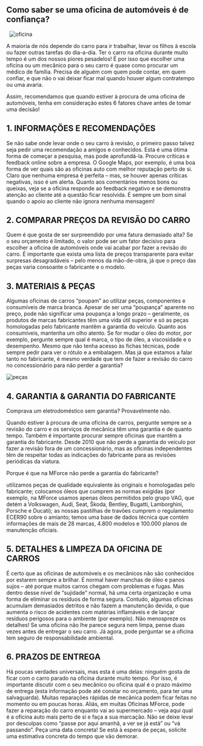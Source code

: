 ## Como saber se uma oficina de automóveis é de confiança?
&nbsp;
![oficina](https://www.oficinasmforce.pt/uploads/subcanais2/inspecao_destaque.jpg)

A maioria de nós depende do carro para ir trabalhar, levar os filhos à escola ou fazer outras tarefas do dia-a-dia. Ter o carro na oficina durante muito tempo é um dos nossos piores pesadelos! É por isso que escolher uma oficina ou um mecânico para o seu carro é quase como procurar um médico de família. Precisa de alguém com quem pode contar, em quem confiar, e que não o vai deixar ficar mal quando houver algum contratempo ou uma avaria. 

Assim, recomendamos que quando estiver à procura de uma oficina de automóveis, tenha em consideração estes 6 fatores chave antes de tomar uma decisão! 

## 1. INFORMAÇÕES E RECOMENDAÇÕES
Se não sabe onde levar onde o seu carro à revisão, o primeiro passo talvez seja pedir uma recomendação a amigos e conhecidos. Esta é uma ótima forma de começar a pesquisa, mas pode aprofundá-la. Procure críticas e feedback online sobre a empresa. O Google Maps, por exemplo, é uma boa forma de ver quais são as oficinas auto com melhor reputação perto de si. Claro que nenhuma empresa é perfeita – mas, se houver apenas críticas negativas, isso é um alerta. Quanto aos comentários menos bons ou queixas, veja se a oficina responde ao feedback negativo e se demonstra atenção ao cliente até a questão ficar resolvida. É sempre um bom sinal quando o apoio ao cliente não ignora nenhuma mensagem! 

## 2. COMPARAR PREÇOS DA REVISÃO DO CARRO
Quem é que gosta de ser surpreendido por uma fatura demasiado alta? Se o seu orçamento é limitado, o valor pode ser um fator decisivo para escolher a oficina de automóveis onde vai acabar por fazer a revisão do carro. É importante que exista uma lista de preços transparente para evitar surpresas desagradáveis – pelo menos da mão-de-obra, já que o preço das peças varia consoante o fabricante e o modelo. 

## 3. MATERIAIS & PEÇAS
Algumas oficinas de carros “poupam” ao utilizar peças, componentes e consumíveis de marca branca. Apesar de ser uma “poupança” aparente no preço, pode não significar uma poupança a longo prazo – geralmente, os produtos de marcas fabricantes têm uma vida útil superior e só as peças homologadas pelo fabricante mantêm a garantia do veículo. Quanto aos consumíveis, mantenha um olho atento. Se for mudar o óleo do motor, por exemplo, pergunte sempre qual é marca, o tipo de óleo, a viscosidade e o desempenho. Mesmo que não tenha acesso às fichas técnicas, pode sempre pedir para ver o rótulo e a embalagem. Mas já que estamos a falar tanto no fabricante, é mesmo verdade que tem de fazer a revisão do carro no concessionário para não perder a garantia?

![peças](https://www.oficinasmforce.pt/uploads/subcanais2_conteudos/dfgfdg.jpg)

## 4. GARANTIA & GARANTIA DO FABRICANTE
Comprava um eletrodoméstico sem garantia? Provavelmente não.

Quando estiver à procura de uma oficina de carros, pergunte sempre se a revisão do carro e os serviços de mecânica têm uma garantia e de quanto tempo. Também é importante procurar sempre oficinas que mantêm a garantia do fabricante. Desde 2010 que não perde a garantia do veículo por fazer a revisão fora de um concessionário, mas as oficinas independentes têm de respeitar todas as indicações do fabricante para as revisões periódicas da viatura.
 
Porque é que na MForce não perde a garantia do fabricante?

utilizamos peças de qualidade equivalente às originais e homologadas pelo fabricante;
colocamos óleos que cumprem as normas exigidas (por exemplo, na MForce usamos apenas óleos permitidos pelo grupo VAG, que detém a Volkswagen, Audi, Seat, Škoda, Bentley, Bugatti, Lamborghini, Porsche e Ducati);
as nossas pastilhas de travões cumprem o regulamento ECER90 sobre o amianto;
temos uma base de dados técnica que contém informações de mais de 28 marcas, 4.800 modelos e 100.000 planos de manutenção oficiais.  
 
## 5. DETALHES & LIMPEZA DA OFICINA DE CARROS
É certo que as oficinas de automóveis e os mecânicos não são conhecidos por estarem sempre a brilhar. É normal haver manchas de óleo e panos sujos – até porque muitos carros chegam com problemas e fugas. Mas dentro desse nível de “sujidade” normal, há uma certa organização e uma forma de eliminar os resíduos de forma segura. Contudo, algumas oficinas acumulam demasiados detritos e não fazem a manutenção devida, o que aumenta o risco de acidentes com matérias inflamáveis e de lançar resíduos perigosos para o ambiente (por exemplo). Não menospreze os detalhes! Se uma oficina não lhe parece segura nem limpa, pense duas vezes antes de entregar o seu carro. Já agora, pode perguntar se a oficina tem seguro de responsabilidade ambiental.  

## 6. PRAZOS DE ENTREGA
Há poucas verdades universais, mas esta é uma delas: ninguém gosta de ficar com o carro parado na oficina durante muito tempo. Por isso, é importante discutir com o seu mecânico ou oficina qual é o prazo máximo de entrega (esta informação pode até constar no orçamento, para ter uma salvaguarda). Muitas reparações rápidas de mecânica podem ficar feitas no momento ou em poucas horas. Aliás, em muitas Oficinas MForce, pode fazer a reparação do carro enquanto vai ao supermercado – veja aqui qual é a oficina auto mais perto de si e faça a sua marcação. Não se deixe levar por desculpas como “passe por aqui amanhã, a ver se já está” ou “vá passando”. Peça uma data concreta! Se está à espera de peças, solicite uma estimativa concreta do tempo que vão demorar.